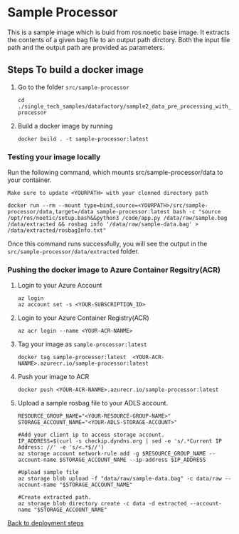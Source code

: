 # Sample Processor

This is a sample image which is buid from ros:noetic base image. It extracts the contents of a given bag file to an output path dirctory. Both the input file path and the output path are provided as parameters.

## Steps To build a docker image

1. Go to the folder `src/sample-processor`

    ```shell
    cd ./single_tech_samples/datafactory/sample2_data_pre_processing_with_azure_batch/src/sample-processor
    ```

2. Build a docker image by running

    ```shell
    docker build . -t sample-processor:latest
    ```

### Testing your image locally

Run the following command, which mounts src/sample-processor/data to your container.

`Make sure to update <YOURPATH> with your clonned directory path`

```shell
docker run --rm --mount type=bind,source=<YOURPATH>/src/sample-processor/data,target=/data sample-processor:latest bash -c "source /opt/ros/noetic/setup.bash&&python3 /code/app.py /data/raw/sample.bag /data/extracted && rosbag info '/data/raw/sample-data.bag' > /data/extracted/rosbagInfo.txt"
```

Once this command runs successfully, you will see the output in the `src/sample-processor/data/extracted` folder.

### Pushing the docker image to Azure Container Regsitry(ACR)

1. Login to your Azure Account

    ```shell
    az login
    az account set -s <YOUR-SUBSCRIPTION_ID>
    ```

2. Login to your Azure Container Registry(ACR)

    ```shell
    az acr login --name <YOUR-ACR-NANME>
    ```

3. Tag your image as `sample-processor:latest`

    ```shell 
    docker tag sample-processor:latest  <YOUR-ACR-NANME>.azurecr.io/sample-processor:latest
    ```

4. Push your image to ACR

    ```shell
    docker push <YOUR-ACR-NANME>.azurecr.io/sample-processor:latest
    ```

5. Upload a sample rosbag file to your ADLS account.

    ```shell
    RESOURCE_GROUP_NAME="<YOUR-RESOURCE-GROUP-NAME>"
    STORAGE_ACCOUNT_NAME="<YOUR-ADLS-STORAGE-ACCOUNT>"

    #Add your client ip to access storage account.
    IP_ADDRESS=$(curl -s checkip.dyndns.org | sed -e 's/.*Current IP Address: //' -e 's/<.*$//')
    az storage account network-rule add -g $RESOURCE_GROUP_NAME --account-name $STORAGE_ACCOUNT_NAME --ip-address $IP_ADDRESS

    #Upload sample file
    az storage blob upload -f "data/raw/sample-data.bag" -c data/raw --account-name "$STORAGE_ACCOUNT_NAME"

    #Create extracted path.
    az storage blob directory create -c data -d extracted --account-name "$STORAGE_ACCOUNT_NAME"
    ```

[Back to deployment steps](../../README.md)
